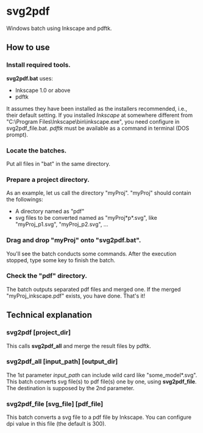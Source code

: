 # svg2pdf
Windows batch using Inkscape and pdftk.

## How to use

### Install required tools.
 **svg2pdf.bat** uses:

* Inkscape 1.0 or above
* pdftk

It assumes they have been installed as the installers recommended, i.e., their default setting.
If you installed *Inkscape* at somewhere different from "C:\\Program Files\\Inkscape\\bin\\inkscape.exe",
you need configure in svg2pdf_file.bat.
*pdftk* must be available as a command in terminal (DOS prompt).

### Locate the batches.
Put all files in "bat" in the same directory.

### Prepare a project directory.
 As an example, let us call the directory "myProj".
"myProj" should contain the followings:

* A directory named as "pdf"
* svg files to be converted named as "myProj\*p\*.svg", like "myProj_p1.svg", "myProj_p2.svg", ...


### Drag and drop "myProj" onto "svg2pdf.bat".
 You'll see the batch conducts some commands. After the execution stopped, type some key to finish the batch.

### Check the "pdf" directory. 
 The batch outputs separated pdf files and merged one.
 If the merged "myProj_inkscape.pdf" exists, you have done. That's it!

## Technical explanation

### svg2pdf [project_dir]
This calls **svg2pdf_all** and merge the result files by pdftk.

### svg2pdf_all [input_path] [output_dir]
 The 1st parameter *input_path* can include wild card like "some_model\*.svg".
This batch converts svg file(s) to pdf file(s) one by one, using **svg2pdf_file**. The destination is supposed by the 2nd parameter.

### svg2pdf_file [svg_file] [pdf_file]
 This batch converts a svg file to a pdf file by Inkscape. You can configure dpi value in this file (the default is 300).